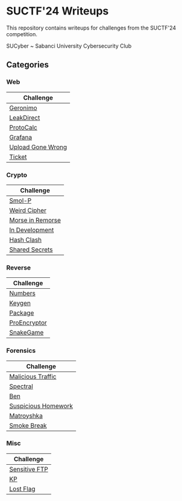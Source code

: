 # SUCTF'24 Writeups

This repository contains writeups for challenges from the SUCTF'24 competition.

SUCyber ~ Sabanci University Cybersecurity Club

## Categories

### Web

| Challenge     |
| ----------- |
| [Geronimo](./web/geronimo/Readme.md)     |
| [LeakDirect](./web/leakdirect/Readme.md)     |
| [ProtoCalc](./web/protocalc/Readme.md)     |
| [Grafana](./web/grafana/Readme.md)     |
| [Upload Gone Wrong](./web/upload-gone-wrong/Readme.md)     |
| [Ticket](./web/ticket/Readme.md)     |

### Crypto

| Challenge     |
| ----------- |
| [Smol-P](./crypto/smol-p/Readme.md)     |
| [Weird Cipher](./crypto/weird-cipher/Readme.md)     |
| [Morse in Remorse](./crypto/morse-in-remorse/Readme.md)     |
| [In Development](./crypto/in-development/Readme.md)     |
| [Hash Clash](./crypto/hash-clash/Readme.md)     |
| [Shared Secrets](./crypto/shared-secrets/Readme.md)     |

### Reverse

| Challenge     |
| ----------- |
| [Numbers](./reverse/numbers/Readme.md)     |
| [Keygen](./reverse/keygen/Readme.md)     |
| [Package](./reverse/package/Readme.md)     |
| [ProEncryptor](https://cagrieser.com/enc-pro/)     |
| [SnakeGame](https://cagrieser.com/kobra-ware/)     |

### Forensics

| Challenge     |
| ----------- |
| [Malicious Traffic](./forensics/malicious-traffic/Readme.md)     |
| [Spectral](./forensics/spectral/Readme.md)     |
| [Ben](./forensics/ben/Readme.md)     |
| [Suspicious Homework](./forensics/suspicious-homework/Readme.md)     |
| [Matroyshka](./forensics/matroyshka/Readme.md)     |
| [Smoke Break](./forensics/smoke-break/Readme.md)     |

### Misc

| Challenge     |
| ----------- |
| [Sensitive FTP](./misc/sensitive-ftp/Readme.md)     |
| [KP](./misc/kp/Readme.md)     |
| [Lost Flag](./misc/lost-flag/Readme.md)     |
